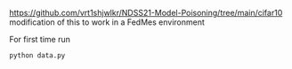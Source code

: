 https://github.com/vrt1shjwlkr/NDSS21-Model-Poisoning/tree/main/cifar10
modification of this to work in a FedMes environment

For first time run
```
python data.py
```
